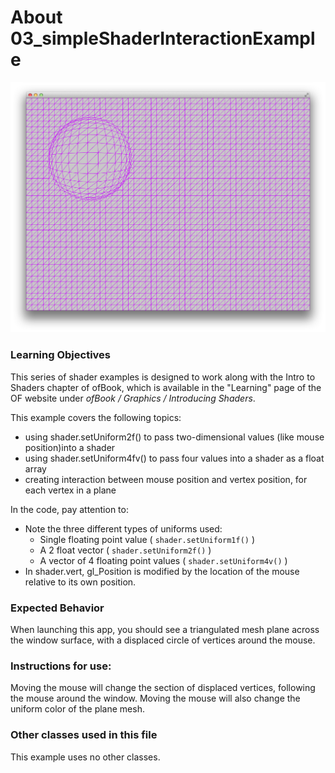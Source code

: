 # About 03_simpleShaderInteractionExample


![Screenshot of 03_simpleShaderInteraction](03_simpleShaderInteractionExample.png)

### Learning Objectives

This series of shader examples is designed to work along with the Intro to Shaders chapter of ofBook, which is available in the "Learning" page of the OF website under *ofBook / Graphics / Introducing Shaders*.

This example covers the following topics:

* using shader.setUniform2f() to pass two-dimensional values (like mouse position)into a shader 
* using shader.setUniform4fv() to pass four values into a shader as a float array
* creating interaction between mouse position and vertex position, for each vertex in a plane

In the code, pay attention to: 

* Note the three different types of uniforms used:
	* Single floating point value ( ```shader.setUniform1f()``` )
	* A 2 float vector ( ```shader.setUniform2f()``` )
	* A vector of 4 floating point values ( ```shader.setUniform4v()``` )
*  In shader.vert, gl_Position is modified by the location of the mouse relative to its own position.


### Expected Behavior

When launching this app, you should see a triangulated mesh plane across the window surface, with a displaced circle of vertices around the mouse.

### Instructions for use:

Moving the mouse will change the section of displaced vertices, following the mouse around the window. Moving the mouse will also change the uniform color of the plane mesh.

### Other classes used in this file

This example uses no other classes.
